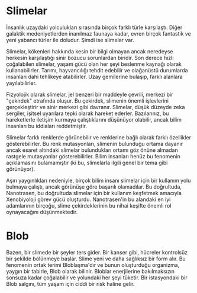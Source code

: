 # Slimelar
İnsanlık uzaydaki yolculukları sırasında birçok farklı türle karşılaştı. Diğer galaktik medeniyetlerden inanılmaz faunaya kadar, evren birçok fantastik ve yeni yabancı türler ile doludur. Şimdi ise slimelar var.

Slimelar, kökenleri hakkında kesin bir bilgi olmayan ancak neredeyse herkesin karşılaştığı sinir bozucu sorunlardan biridir. Son derece hızlı çoğalabilen slimelar, yaşam gücü olan her şeyi beslenme kaynağı olarak kullanabilirler. Tarımı, hayvancılığı tehdit edebilir ve olağanüstü durumlarda insanları dahi tehlikeye atabilirler. Uzay gemilerine bulaşıp, farklı alanlara yayılabilirler.

Fizyolojik olarak slimelar, jel benzeri bir maddeyle çevrili, merkezi bir "çekirdek" etrafında oluşur. Bu çekirdek, slimenin önemli işlevlerini gerçekleştirir ve sinir merkezi gibi davranır. Slimelar, düşük düzeyde zeka sergiler, işitsel uyarılara tepki olarak hareket ederler. Bazılarınız, bu hareketlerle iletişim kurmaya çalıştıklarını düşünüyor olabilir, ancak bilim insanları bu iddiaları reddetmiştir.

Slimelar farklı renklerde görünebilir ve renklerine bağlı olarak farklı özellikler gösterebilirler. Bu renk mutasyonları, slimenin bulunduğu ortama dayanır ancak esaret altındaki slimelar bulundukları ortamı göz önüne almadan rastgele mutasyonlar gösterebilirler. Bilim insanları henüz bu fenomenin açıklamasını bulamamıştır (ki bu, slimelarla ilgili genel bir tema gibi görünüyor).

Aşırı yaygınlıkları nedeniyle, birçok bilim insanı slimelar için bir kullanım yolu bulmaya çalıştı, ancak görünüşe göre başarılı olamadılar. Bu doğrultuda, Nanotrasen, bu doğrultuda slimelar için bir kullanım keşfetmek amacıyla Xenobiyoloji görev gücü oluşturdu. Nanotrasen'in bu alandaki en iyi adamlarının birçoğu, slime çekirdeklerinin bu nihai keşifte önemli rol oynayacağını düşünmektedir.

# Blob
Bazen, bir slimede bir şeyler ters gider. Bir kanser gibi, hücreler kontrolsüz bir şekilde bölünmeye başlar. Slime yeni ve daha sağlıksız bir form alır. Bu fenomenin ortak terimi Bloblaşma'dır ve bunun oluşturduğu organizma, yaygın bir tabirle, Blob olarak bilinir. Bloblar enerjilerine bakılmaksızın sonsuza kadar çoğalabilir ve yolundaki her şeyi tüketir. Bir istasyondaki bir Blob salgını, tüm yaşam için ciddi bir risk haline gelir.